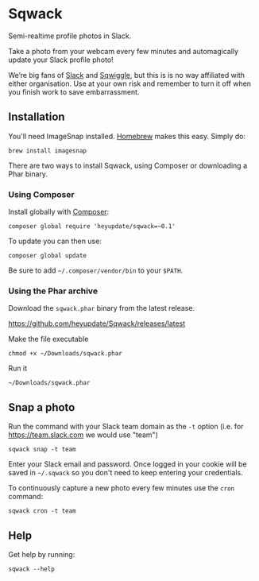 # Sqwack

Semi-realtime profile photos in Slack.

Take a photo from your webcam every few minutes and automagically update your Slack profile photo!

We’re big fans of [Slack](http://www.slack.com) and [Sqwiggle](http://www.sqwiggle.com), but this is
is no way affiliated with either organisation. Use at your own risk and remember to turn it off
when you finish work to save embarrassment.

## Installation

You'll need ImageSnap installed. [Homebrew](http://mxcl.github.com/homebrew/)
makes this easy. Simply do:

    brew install imagesnap

There are two ways to install Sqwack, using Composer or downloading a Phar binary.

### Using Composer

Install globally with [Composer](https://getcomposer.org/doc/03-cli.md#global):

    composer global require 'heyupdate/sqwack=~0.1'

To update you can then use:

    composer global update

Be sure to add `~/.composer/vendor/bin` to your `$PATH`.

### Using the Phar archive

Download the `sqwack.phar` binary from the latest release.

https://github.com/heyupdate/Sqwack/releases/latest

Make the file executable

    chmod +x ~/Downloads/sqwack.phar

Run it

    ~/Downloads/sqwack.phar

## Snap a photo

Run the command with your Slack team domain as the `-t` option
(i.e. for https://team.slack.com we would use "team")

    sqwack snap -t team

Enter your Slack email and password. Once logged in your cookie will be saved in `~/.sqwack` so you
don't need to keep entering your credentials.

To continuously capture a new photo every few minutes use the `cron` command:

    sqwack cron -t team

## Help

Get help by running:

    sqwack --help
